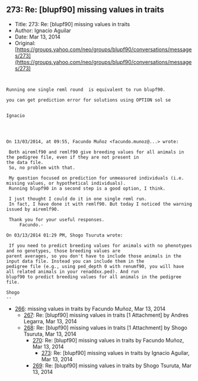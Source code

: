 ## 273: Re: [blupf90] missing values in traits

- Title: 273: Re: [blupf90] missing values in traits
- Author: Ignacio Aguilar
- Date: Mar 13, 2014
- Original: [https://groups.yahoo.com/neo/groups/blupf90/conversations/messages/273](https://groups.yahoo.com/neo/groups/blupf90/conversations/messages/273)

```


Running one single reml round  is equivalent to run blupf90. 

you can get prediction error for solutions using OPTION sol se 


Ignacio



 
On 13/03/2014, at 09:55, Facundo Muñoz <facundo.munoz@...> wrote:

 Both airemlf90 and remlf90 give breeding values for all animals in the pedigree file, even if they are not present in
the data file.
 So, no problem with that.

 My question focused on prediction for unmeasured individuals (i.e. missing values, or hypothetical individuals).
 Running blupf90 in a second step is a good option, I think.

 I just thought I could do it in one single reml run.
 In fact, I have done it with remlf90. But today I noticed the warning issued by airemlf90.

 Thank you for your useful responses.
	 Facundo.-

On 03/13/2014 01:29 PM, Shogo Tsuruta wrote:

 If you need to predict breeding values for animals with no phenotypes and no genotypes, those breeding values are
parent averages, so you don't have to include those animals in the input data file. Instead you can include them in the
pedigree file (e.g., using ped_depth 0 with renumf90, you will have all related animals in your renaddxx.ped). And run
blupf90 to predict breeding values for all animals in the pedigree file.

Shogo
-- 
```

- [266](0266.md): missing values in traits by Facundo Muñoz, Mar 13, 2014
    - [267](0267.md): Re: [blupf90] missing values in traits [1 Attachment] by Andres Legarra, Mar 13, 2014
    - [268](0268.md): Re: [blupf90] missing values in traits [1 Attachment] by Shogo Tsuruta, Mar 13, 2014
        - [270](0270.md): Re: [blupf90] missing values in traits by Facundo Muñoz, Mar 13, 2014
            - [273](0273.md): Re: [blupf90] missing values in traits by Ignacio Aguilar, Mar 13, 2014
        - [269](0269.md): Re: [blupf90] missing values in traits by Shogo Tsuruta, Mar 13, 2014
